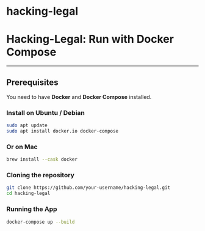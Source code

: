 # hacking-legal

# Hacking-Legal: Run with Docker Compose

---

## Prerequisites

You need to have **Docker** and **Docker Compose** installed.

### Install on Ubuntu / Debian

```bash
sudo apt update
sudo apt install docker.io docker-compose
```
### Or on Mac
```bash
brew install --cask docker
```

### Cloning the repository
```bash
git clone https://github.com/your-username/hacking-legal.git
cd hacking-legal
```

### Running the App
```bash
docker-compose up --build
```







